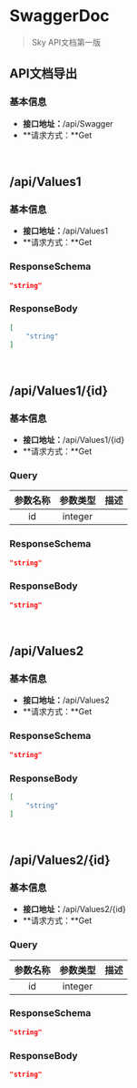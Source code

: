 # SwaggerDoc
> Sky API文档第一版
## API文档导出
### 基本信息
- **接口地址：**/api/Swagger
- **请求方式：**Get
<br/>

## /api/Values1
### 基本信息
- **接口地址：**/api/Values1
- **请求方式：**Get
### ResponseSchema
```json
"string"
```

### ResponseBody
```json
[
    "string"
]
```

<br/>

## /api/Values1/{id}
### 基本信息
- **接口地址：**/api/Values1/{id}
- **请求方式：**Get
### Query
|参数名称|参数类型|描述|
|:----:|:----:|:----:|
|id|integer||

### ResponseSchema
```json
"string"
```

### ResponseBody
```json
"string"
```

<br/>

## /api/Values2
### 基本信息
- **接口地址：**/api/Values2
- **请求方式：**Get
### ResponseSchema
```json
"string"
```

### ResponseBody
```json
[
    "string"
]
```

<br/>

## /api/Values2/{id}
### 基本信息
- **接口地址：**/api/Values2/{id}
- **请求方式：**Get
### Query
|参数名称|参数类型|描述|
|:----:|:----:|:----:|
|id|integer||

### ResponseSchema
```json
"string"
```

### ResponseBody
```json
"string"
```

<br/>


